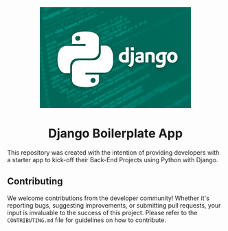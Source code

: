 <div align="center">
    <img src="./assets/logo.webp" width="70%" />
    <h1> Django Boilerplate App </h1>
</div>

This repository was created with the intention of providing developers with a
starter app to kick-off their Back-End Projects using Python with Django.

## Contributing

We welcome contributions from the developer community! Whether it's reporting
bugs, suggesting improvements, or submitting pull requests, your input is
invaluable to the success of this project. Please refer to the ⁠`CONTRIBUTING.md`
file for guidelines on how to contribute.
